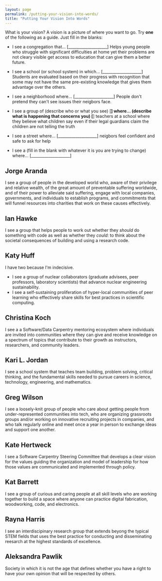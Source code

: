 ```yaml
---
layout: page
permalink: /putting-your-vision-into-words/
title: "Putting Your Vision Into Words"
---
```


What is your vision? A vision is a picture of where you want to
go. Try **one** of the following as a guide. Just fill in the blanks:

*   I see a congregation that… [____________________]
Helps young people who struggle with significant difficulties at home yet their problems are not cleary visible get access to education that can give them a better future.

*   I see a school (or school system) in which… [____________________]
Students are evaluated based on their progress with recognition that some may not have the same pre-existing knowledge that gives them advantage over the others.

*   I see a neighborhood where… [____________________]
People don't pretend they can't see issues their neigbors face.

*   I see a group of (describe who or what you see) [____________________] where… (describe what is happening that concerns you) [____________________]
teachers at a school where they believe what children say even if their legal guardians claim the children are not telling the truth

*   I see a street where… [____________________]
neigbors feel confident and safe to ask for help

*   I see a (fill in the blank with whatever it is you are trying to change) where… [____________________]

## Jorge Aranda

I see a group of people in the developed world who,
aware of their privilege and relative wealth,
of the great amount of preventable suffering worldwide,
and of their power to alleviate said suffering,
engage with local companies, governments, and individuals
to establish programs, and commitments that will funnel resources
into charities that work on these causes effectively.

## Ian Hawke

I see a group that helps people to work out whether they *should* do
something with code as well as whether they *could*: to think about
the societal consequences of building and using a research code.

## Katy Huff

I have two because I'm indecisive.

- I see a group of nuclear collaborators (graduate advisees, peer professors, 
  laboratory scientists) that advance nuclear engineering sustainability.
- I see a self-sustaining proliferation of hyper-local communities of peer 
  learning who effectively share skills for best practices in scientific 
  computing. 

## Christina Koch

I see a a Software/Data Carpentry mentoring ecosystem where individuals 
are invited into communities where they can give and receive knowledge on 
a spectrum of topics that contribute to their growth as instructors, 
researchers, and community leaders.  

## Kari L. Jordan

I see a school system that teaches team building, problem solving,
critical thinking, and the fundamental skills needed to pursue careers
in science, technology, engineering, and mathematics.

## Greg Wilson

I see a loosely-knit group of people who care about getting people
from under-represented communities into tech, who are organizing
grassroots groups and/or working on innovative recruiting projects in
companies, and who talk regularly online and meet once a year in
person to exchange ideas and support one another.

## Kate Hertweck

I see a Software Carpentry Steering Committee that develops a clear
vision for the values guiding the organization and model of leadership
for how those values are communicated and implemented through policy.

## Kat Barrett

I see a group of curious and caring people at all skill levels who are
working together to build a space where anyone can practice digital
fabrication, woodworking, code, and electronics.

## Rayna Harris

I see an interdiscipinary research group that extends beyong the
typical STEM fields that uses the best practice for conducting and
disseminating reesarch at the highest standards of excellence.

## Aleksandra Pawlik

Society in which it is not the age that defines whether you have a
right to have your own opinion that will be respected by others.
